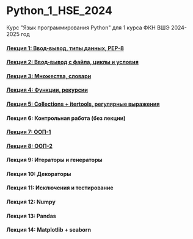 # Python_1_HSE_2024
Курс "Язык программирования Python" для 1 курса ФКН ВШЭ 2024-2025 год

#### [Лекция 1: Ввод-вывод, типы данных, PEP-8](https://colab.research.google.com/github/Palladain/Python_1_HSE_2024/blob/main/Lectures/Lecture_01.ipynb)
#### [Лекция 2: Ввод-вывод с файла, циклы и условия](https://colab.research.google.com/github/Palladain/Python_1_HSE_2024/blob/main/Lectures/Lecture_02.ipynb)
#### [Лекция 3: Множества, словари](https://colab.research.google.com/github/Palladain/Python_1_HSE_2024/blob/main/Lectures/Lecture_03.ipynb)
#### [Лекция 4: Функции, рекурсии](https://colab.research.google.com/github/Palladain/Python_1_HSE_2024/blob/main/Lectures/Lecture_04.ipynb)
#### [Лекция 5: Collections + itertools, регулярные выражения](https://colab.research.google.com/github/Palladain/Python_1_HSE_2024/blob/main/Lectures/Lecture_05.ipynb)
#### Лекция 6: Контрольная работа (без лекции)
#### [Лекция 7: ООП-1](https://colab.research.google.com/github/Palladain/Python_1_HSE_2024/blob/main/Lectures/Lecture_07_08.ipynb)
#### [Лекция 8: ООП-2](https://colab.research.google.com/github/Palladain/Python_1_HSE_2024/blob/main/Lectures/Lecture_07_08.ipynb)
#### Лекция 9: Итераторы и генераторы
#### Лекция 10: Декораторы
#### Лекция 11: Исключения и тестирование
#### Лекция 12: Numpy
#### Лекция 13: Pandas
#### Лекция 14: Matplotlib + seaborn
